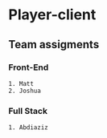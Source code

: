 # Player-client


## Team assigments

### Front-End
    1. Matt
    2. Joshua

### Full Stack
    1. Abdiaziz
